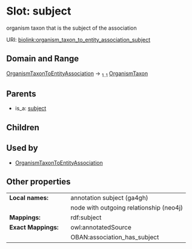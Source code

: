 
# Slot: subject


organism taxon that is the subject of the association

URI: [biolink:organism_taxon_to_entity_association_subject](https://w3id.org/biolink/vocab/organism_taxon_to_entity_association_subject)


## Domain and Range

[OrganismTaxonToEntityAssociation](OrganismTaxonToEntityAssociation.md) &#8594;  <sub>1..1</sub> [OrganismTaxon](OrganismTaxon.md)

## Parents

 *  is_a: [subject](subject.md)

## Children


## Used by

 * [OrganismTaxonToEntityAssociation](OrganismTaxonToEntityAssociation.md)

## Other properties

|  |  |  |
| --- | --- | --- |
| **Local names:** | | annotation subject (ga4gh) |
|  | | node with outgoing relationship (neo4j) |
| **Mappings:** | | rdf:subject |
| **Exact Mappings:** | | owl:annotatedSource |
|  | | OBAN:association_has_subject |

